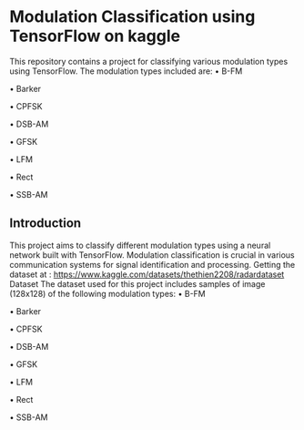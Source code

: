 # Modulation Classification using TensorFlow on kaggle

This repository contains a project for classifying various modulation types using TensorFlow. The modulation types included are:
•  B-FM

•  Barker

•  CPFSK

•  DSB-AM

•  GFSK

•  LFM

•  Rect

•  SSB-AM

## Introduction
This project aims to classify different modulation types using a neural network built with TensorFlow. Modulation classification is crucial in various communication systems for signal identification and processing.
Getting the dataset at : https://www.kaggle.com/datasets/thethien2208/radardataset
Dataset
The dataset used for this project includes samples of image (128x128) of the following modulation types:
•  B-FM

•  Barker

•  CPFSK

•  DSB-AM

•  GFSK

•  LFM

•  Rect

•  SSB-AM

